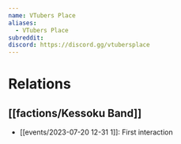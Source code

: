 ```yaml
---
name: VTubers Place
aliases:
  - VTubers Place
subreddit: 
discord: https://discord.gg/vtubersplace
---
```

# Relations
## [[factions/Kessoku Band]]
- [[events/2023-07-20 12-31 1]]: First interaction